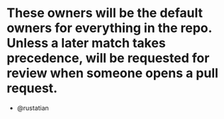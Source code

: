 # These owners will be the default owners for everything in the repo. Unless a later match takes precedence, will be requested for review when someone opens a pull request.
* @rustatian
